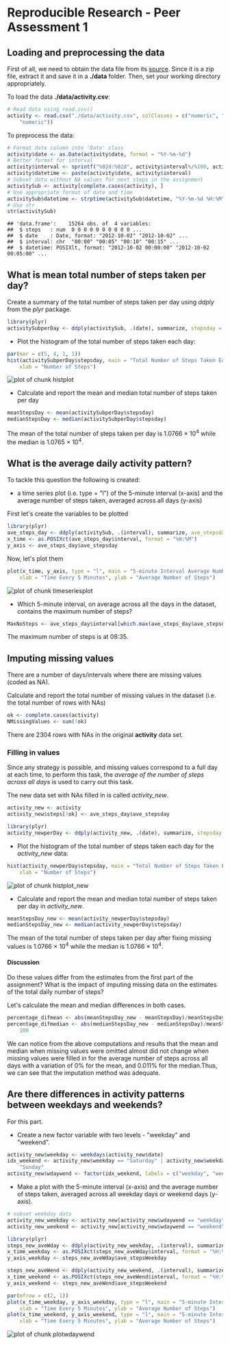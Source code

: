 Reproducible Research - Peer Assessment 1
========================================================

## Loading and preprocessing the data
First of all, we need to obtain the data file from its [source](https://d396qusza40orc.cloudfront.net/repdata%2Fdata%2Factivity.zip). Since it is a zip file, extract it and save it in a **./data** folder. Then, set your working directory appropriately.

To load the data **./data/activity.csv**:


```r
# Read data using read.csv()
activity <- read.csv("./data/activity.csv", colClasses = c("numeric", "character", 
    "numeric"))
```


To preprocess the data:


```r
# Format date column into 'Date' class
activity$date <- as.Date(activity$date, format = "%Y-%m-%d")
# Better format for interval
activity$interval <- sprintf("%02d:%02d", activity$interval%/%100, activity$interval%%100)
activity$datetime <- paste(activity$date, activity$interval)
# Subset data without NA values for next steps in the assignment
activitySub <- activity[complete.cases(activity), ]
# Use appropriate format of date and time
activitySub$datetime <- strptime(activitySub$datetime, "%Y-%m-%d %H:%M")
# Use str
str(activitySub)
```

```
## 'data.frame':	15264 obs. of  4 variables:
##  $ steps   : num  0 0 0 0 0 0 0 0 0 0 ...
##  $ date    : Date, format: "2012-10-02" "2012-10-02" ...
##  $ interval: chr  "00:00" "00:05" "00:10" "00:15" ...
##  $ datetime: POSIXlt, format: "2012-10-02 00:00:00" "2012-10-02 00:05:00" ...
```


## What is mean total number of steps taken per day?
Create a summary of the total number of steps taken per day using *ddply* from the *plyr* package.


```r
library(plyr)
activitySubperDay <- ddply(activitySub, .(date), summarize, stepsday = sum(steps))
```


* Plot the histogram of the total number of steps taken each day:


```r
par(mar = c(5, 4, 1, 1))
hist(activitySubperDay$stepsday, main = "Total Number of Steps Taken Each Day", 
    xlab = "Number of Steps")
```

![plot of chunk histplot](figure/histplot.png) 


* Calculate and report the mean and median total number of steps taken per day


```r
meanStepsDay <- mean(activitySubperDay$stepsday)
medianStepsDay <- median(activitySubperDay$stepsday)
```


The mean of the total number of steps taken per day is 1.0766 &times; 10<sup>4</sup> while the median is 1.0765 &times; 10<sup>4</sup>.


## What is the average daily activity pattern?

To tackle this question the following is created:

* a time series plot (i.e. type = "l") of the 5-minute interval (x-axis) and the average number of steps taken, averaged across all days (y-axis)

First let's create the variables to be plotted


```r
library(plyr)
ave_steps_day <- ddply(activitySub, .(interval), summarize, ave_stepsday = mean(steps))
x_time <- as.POSIXct(ave_steps_day$interval, format = "%H:%M")
y_axis <- ave_steps_day$ave_stepsday
```


Now, let's plot them


```r
plot(x_time, y_axis, type = "l", main = "5-minute Interval Average Number \nof Steps across All Days ", 
    xlab = "Time Every 5 Minutes", ylab = "Average Number of Steps")
```

![plot of chunk timeseriesplot](figure/timeseriesplot.png) 



* Which 5-minute interval, on average across all the days in the dataset, contains the maximum number of steps?


```r
MaxNoSteps <- ave_steps_day$interval[which.max(ave_steps_day$ave_stepsday)]
```


The maximum number of steps is at 08:35.

## Imputing missing values

There are a number of days/intervals where there are missing values (coded as NA).

Calculate and report the total number of missing values in the dataset (i.e. the total number of rows with NAs)


```r
ok <- complete.cases(activity)
NMissingValues <- sum(!ok)
```


There are 2304  rows with NAs in the original **activity** data set.

### Filling in values

Since any strategy is possible, and missing values correspond to a full day at each time, to perform this task, the *average of the number of steps across all days* is used to carry out this task.

The new data set with NAs filled in is called *activity_new*.


```r
activity_new <- activity
activity_new$steps[!ok] <- ave_steps_day$ave_stepsday
```



```r
library(plyr)
activity_newperDay <- ddply(activity_new, .(date), summarize, stepsday = sum(steps))
```


* Plot the histogram of the total number of steps taken each day for the *activity_new* data:


```r
hist(activity_newperDay$stepsday, main = "Total Number of Steps Taken Each Day \nfilled-in Dataset", 
    xlab = "Number of Steps")
```

![plot of chunk histplot_new](figure/histplot_new.png) 


* Calculate and report the mean and median total number of steps taken per day in *activity_new*.


```r
meanStepsDay_new <- mean(activity_newperDay$stepsday)
medianStepsDay_new <- median(activity_newperDay$stepsday)
```


The mean of the total number of steps taken per day after fixing missing values is 1.0766 &times; 10<sup>4</sup> while the median is 1.0766 &times; 10<sup>4</sup>.

#### Discussion
Do these values differ from the estimates from the first part of the assignment? What is the impact of imputing missing data on the estimates of the total daily number of steps?

Let's calculate the mean and median differences in both cases.


```r
percentage_difmean <- abs(meanStepsDay_new - meanStepsDay)/meanStepsDay * 100
percentage_difmedian <- abs(medianStepsDay_new - medianStepsDay)/meanStepsDay * 
    100
```

We can notice from the above computations and results that the mean and median when missing values were omitted almost did not change when missing values were filled in for the average number of steps across all days with a variation of 0% for the mean, and 0.011% for the median.Thus, we can see that the imputation method was adequate.


## Are there differences in activity patterns between weekdays and weekends?

For this part.

* Create a new factor variable with two levels - "weekday" and "weekend".


```r
activity_new$weekday <- weekdays(activity_new$date)
idx_weekend <- activity_new$weekday == "Saturday" | activity_new$weekday == 
    "Sunday"
activity_new$wdaywend <- factor(idx_weekend, labels = c("weekday", "weekend"))
```


* Make a plot with the 5-minute interval (x-axis) and the average number of steps taken, averaged across all weekday days or weekend days (y-axis). 


```r
# subset weekday data
activity_new_weekday <- activity_new[activity_new$wdaywend == "weekday", ]
activity_new_weekend <- activity_new[activity_new$wdaywend == "weekend", ]

library(plyr)
steps_new_aveWday <- ddply(activity_new_weekday, .(interval), summarize, ave_stepsWeekday = mean(steps))
x_time_weekday <- as.POSIXct(steps_new_aveWday$interval, format = "%H:%M")
y_axis_weekday <- steps_new_aveWday$ave_stepsWeekday

steps_new_aveWend <- ddply(activity_new_weekend, .(interval), summarize, ave_stepsWeekend = mean(steps))
x_time_weekend <- as.POSIXct(steps_new_aveWend$interval, format = "%H:%M")
y_axis_weekend <- steps_new_aveWend$ave_stepsWeekend

par(mfrow = c(2, 1))
plot(x_time_weekday, y_axis_weekday, type = "l", main = "5-minute Interval Average Number \nof Steps across All Weekdays ", 
    xlab = "Time Every 5 Minutes", ylab = "Average Number of Steps")
plot(x_time_weekend, y_axis_weekend, type = "l", main = "5-minute Interval Average Number \nof Steps across All Weekends ", 
    xlab = "Time Every 5 Minutes", ylab = "Average Number of Steps")
```

![plot of chunk plotwdaywend](figure/plotwdaywend.png) 

